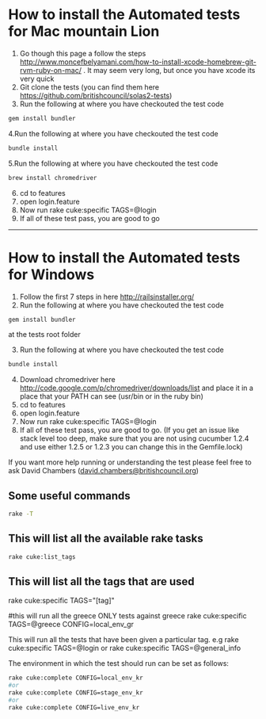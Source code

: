 How to install the Automated tests for Mac mountain Lion
============

1. Go though this page a follow the steps http://www.moncefbelyamani.com/how-to-install-xcode-homebrew-git-rvm-ruby-on-mac/ . It may seem very long, but once you have xcode its very quick
2. Git clone the tests (you can find them here https://github.com/britishcouncil/solas2-tests)
3. Run the following at where you have checkouted the test code

```bash
gem install bundler
```


4.Run the following at where you have checkouted the test code

```bash
bundle install
```


5.Run the following at where you have checkouted the test code

```bash
brew install chromedriver
```

6. cd to features
7. open login.feature
8. Now run rake cuke:specific TAGS=@login
9. If all of these test pass, you are good to go


-------------------------------------------------
How to install the Automated tests for Windows
============

1. Follow the first 7 steps in here http://railsinstaller.org/
2. Run the following at where you have checkouted the test code

```bash
gem install bundler
```

 at the tests root folder

3. Run the following at where you have checkouted the test code

```bash
bundle install
```


4. Download chromedriver here http://code.google.com/p/chromedriver/downloads/list and place it in a place that your PATH can see (usr/bin or in the ruby bin)
5. cd to features
6. open login.feature
7. Now run rake cuke:specific TAGS=@login
8. If all of these test pass, you are good to go. (If you get an issue like stack level too deep, make sure that you are not using cucumber 1.2.4 and use either 1.2.5 or 1.2.3 you can change this in the Gemfile.lock)



If you want more help running or understanding the test please feel free to ask David Chambers (david.chambers@britishcouncil.org)

Some useful commands
-----------------------------------------

```bash
rake -T
```

This will list all the available rake tasks
------

```bash
rake cuke:list_tags
```

This will list all the tags that are used
------
rake cuke:specific TAGS="[tag]"

#this will run all the greece ONLY tests against greece
rake cuke:specific TAGS=@greece CONFIG=local_env_gr

This will run all the tests that have been given a particular tag. e.g rake cuke:specific TAGS=@login or rake cuke:specific TAGS=@general_info


The environment in which the test should run can be set as follows:

```sh
rake cuke:complete CONFIG=local_env_kr
#or
rake cuke:complete CONFIG=stage_env_kr
#or
rake cuke:complete CONFIG=live_env_kr
```